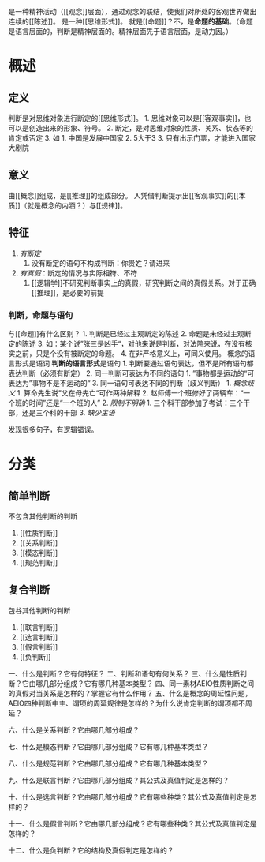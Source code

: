 是一种精神活动（[[观念]]层面），通过观念的联结，使我们对所处的客观世界做出连续的[[陈述]]。
是一种[[思维形式]]。
就是[[命题]]？不，是**命题的基础**。（命题是语言层面的，判断是精神层面的。精神层面先于语言层面，是动力因。）

# 概述
## 定义
判断是对思维对象进行断定的[[思维形式]]。
	1. 思维对象可以是[[客观事实]]，也可以是创造出来的形象、符号。
	2. 断定，是对思维对象的性质、关系、状态等的肯定或否定
	3. 如
		1. 中国是发展中国家
		2. 5大于3
		3. 只有出示门票，才能进入国家大剧院
## 意义
由[[概念]]组成，是[[推理]]的组成部分。
人凭借判断提示出[[客观事实]]的[[本质]]（就是概念的内涵？）与[[规律]]。
## 特征
1. *有断定*
	1. 没有断定的语句不构成判断：你贵姓？请进来
2. *有真假*：断定的情况与实际相符、不符
	1. [[逻辑学]]不研究判断事实上的真假，研究判断之间的真假关系。对于正确[[推理]]，是必要的前提
### 判断，命题与语句
与[[命题]]有什么区别？
	1. 判断是已经过主观断定的陈述
	2. 命题是未经过主观断定的陈述
	3. 如：某个说”张三是凶手“，对他来说是判断，对法院来说，在没有核实之前，只是个没有被断定的命题。
	4. 在非严格意义上，可同义使用。
概念的语言形式是语词
**判断的语言形式**是语句
	1. 判断要通过语句表达，但不是所有语句都表达判断（必须有断定）
	2. 同一判断可表达为不同的语句
		1. ”事物都是运动的“可表达为”事物不是不运动的“
	3. 同一语句可表达不同的判断（歧义判断）
		1. *概念歧义* 
			1. 算命先生说”父在母先亡“可作两种解释
			2. 赵师傅一个班修好了两辆车：“一个班的时间”还是“一个班的人”
		2. *限制不明确* 
			1. 三个科干部参加了考试：三个干部，还是三个科的干部
		3. *缺少主语* 

发现很多句子，有逻辑错误。
# 分类
## 简单判断
不包含其他判断的判断
1. [[性质判断]] 
2. [[关系判断]] 
3. [[模态判断]] 
4. [[规范判断]] 
## 复合判断
包谷其他判断的判断
1. [[联言判断]] 
2. [[选言判断]] 
3. [[假言判断]] 
4. [[负判断]] 

一、什么是判断？它有何特征？
二、判断和语句有何关系？
三、什么是性质判断？它由哪几部分组成？它有哪几种基本类型？
四、同一素材AEIO性质判断之间的真假对当关系是怎样的？掌握它有什么作用？
五、什么是概念的周延性问题，AEIO四种判断中主、谓项的周延规律是怎样的？为什么说肯定判断的谓项都不周延？

六、什么是关系判断？它由哪几部分组成？

七、什么是模态判断？它由哪几部分组成？它有哪几种基本类型？

八、什么是规范判断？它由哪几部分组成？它有哪几种基本类型？

九、什么是联言判断？它由哪几部分组成？其公式及真值判定是怎样的？

十、什么是选言判断？它由哪几部分组成？它有哪些种类？其公式及真值判定是怎样的？

十一、什么是假言判断？它由哪几部分组成？它有哪些种类？其公式及真值判定是怎样的？

十二、什么是负判断？它的结构及真假判定是怎样的？